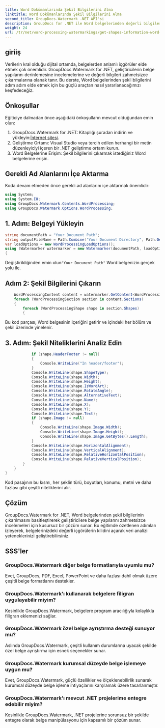 ```yaml
---
title: Word Dokümanlarında Şekil Bilgilerini Alma
linktitle: Word Dokümanlarında Şekil Bilgilerini Alma
second_title: GroupDocs.Watermark .NET API'si
description: GroupDocs for .NET ile Word belgelerinden değerli bilgilere kolayca ulaşın. Gelişmiş veri analizi için şekil bilgilerini sorunsuz bir şekilde çıkarın.
weight: 24
url: /tr/net/word-processing-watermarkings/get-shapes-information-word-docs/
---
```

## giriiş
Verilerin kral olduğu dijital ortamda, belgelerden anlamlı içgörüler elde etmek çok önemlidir. GroupDocs.Watermark for .NET, geliştiricilerin belge yapılarını derinlemesine incelemelerine ve değerli bilgileri zahmetsizce çıkarmalarına olanak tanır. Bu derste, Word belgelerinden şekil bilgilerini adım adım elde etmek için bu güçlü araçtan nasıl yararlanacağımızı keşfedeceğiz.
## Önkoşullar
Eğiticiye dalmadan önce aşağıdaki önkoşulların mevcut olduğundan emin olun:
1.  GroupDocs.Watermark for .NET: Kitaplığı şuradan indirin ve yükleyin:[İnternet sitesi](https://releases.groupdocs.com/Watermark/net/).
2. Geliştirme Ortamı: Visual Studio veya tercih edilen herhangi bir metin düzenleyiciyi içeren bir .NET geliştirme ortamı kurun.
3. Word Belgelerine Erişim: Şekil bilgilerini çıkarmak istediğiniz Word belgelerine erişin.

## Gerekli Ad Alanlarını İçe Aktarma
Koda devam etmeden önce gerekli ad alanlarını içe aktarmak önemlidir:
```csharp
using System;
using System.IO;
using GroupDocs.Watermark.Contents.WordProcessing;
using GroupDocs.Watermark.Options.WordProcessing;
```
## 1. Adım: Belgeyi Yükleyin
```csharp
string documentPath = "Your Document Path";
string outputFileName = Path.Combine("Your Document Directory", Path.GetFileName(documentPath));
var loadOptions = new WordProcessingLoadOptions();
using (Watermarker watermarker = new Watermarker(documentPath, loadOptions))
{
```
 Değiştirildiğinden emin olun`"Your Document Path"` Word belgenizin gerçek yolu ile.
## Adım 2: Şekil Bilgilerini Çıkarın
```csharp
	WordProcessingContent content = watermarker.GetContent<WordProcessingContent>();
	foreach (WordProcessingSection section in content.Sections)
	{
		foreach (WordProcessingShape shape in section.Shapes)
		{
```
Bu kod parçası, Word belgesinin içeriğini getirir ve içindeki her bölüm ve şekil üzerinde yinelenir.
## 3. Adım: Şekil Niteliklerini Analiz Edin
```csharp
			if (shape.HeaderFooter != null)
			{
				Console.WriteLine("In header/footer");
			}
			Console.WriteLine(shape.ShapeType);
			Console.WriteLine(shape.Width);
			Console.WriteLine(shape.Height);
			Console.WriteLine(shape.IsWordArt);
			Console.WriteLine(shape.RotateAngle);
			Console.WriteLine(shape.AlternativeText);
			Console.WriteLine(shape.Name);
			Console.WriteLine(shape.X);
			Console.WriteLine(shape.Y);
			Console.WriteLine(shape.Text);
			if (shape.Image != null)
			{
				Console.WriteLine(shape.Image.Width);
				Console.WriteLine(shape.Image.Height);
				Console.WriteLine(shape.Image.GetBytes().Length);
			}
			Console.WriteLine(shape.HorizontalAlignment);
			Console.WriteLine(shape.VerticalAlignment);
			Console.WriteLine(shape.RelativeHorizontalPosition);
			Console.WriteLine(shape.RelativeVerticalPosition);
		}
	}
}
```
Kod pasajının bu kısmı, her şeklin türü, boyutları, konumu, metni ve daha fazlası gibi çeşitli niteliklerini alır.

## Çözüm
GroupDocs.Watermark for .NET, Word belgelerinden şekil bilgilerinin çıkarılmasını basitleştirerek geliştiricilere belge yapılarını zahmetsizce incelemeleri için kusursuz bir çözüm sunar. Bu eğitimde özetlenen adımları izleyerek, belgelerinizdeki değerli içgörülerin kilidini açarak veri analizi yeteneklerinizi geliştirebilirsiniz.
## SSS'ler
### GroupDocs.Watermark diğer belge formatlarıyla uyumlu mu?
Evet, GroupDocs, PDF, Excel, PowerPoint ve daha fazlası dahil olmak üzere çeşitli belge formatlarını destekler.
### GroupDocs.Watermark'ı kullanarak belgelere filigran uygulayabilir miyim?
Kesinlikle GroupDocs.Watermark, belgelere program aracılığıyla kolaylıkla filigran eklemenizi sağlar.
### GroupDocs.Watermark özel belge ayrıştırma desteği sunuyor mu?
Aslında GroupDocs.Watermark, çeşitli kullanım durumlarına uyacak şekilde özel belge ayrıştırma için esnek seçenekler sunar.
### GroupDocs.Watermark kurumsal düzeyde belge işlemeye uygun mu?
Evet, GroupDocs.Watermark, güçlü özellikler ve ölçeklenebilirlik sunarak kurumsal düzeyde belge işleme ihtiyaçlarını karşılamak üzere tasarlanmıştır.
### GroupDocs.Watermark'ı mevcut .NET projelerime entegre edebilir miyim?
Kesinlikle GroupDocs.Watermark, .NET projelerine sorunsuz bir şekilde entegre olarak belge manipülasyonu için kapsamlı bir çözüm sunar.